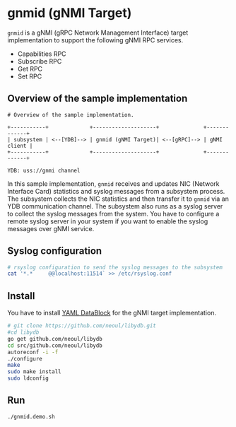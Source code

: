 # gnmid (gNMI Target)

`gnmid` is a gNMI (gRPC Network Management Interface) target implementation to support the following gNMI RPC services.

- Capabilities RPC
- Subscribe RPC
- Get RPC
- Set RPC

## Overview of the sample implementation

```text
# Overview of the sample implementation.

+-----------+             +--------------------+              +-------------+
| subsystem | <--[YDB]--> | gnmid (gNMI Target)| <--[gRPC]--> | gNMI client |
+-----------+             +--------------------+              +-------------+

YDB: uss://gnmi channel

```

In this sample implementation, `gnmid` receives and updates NIC (Network Interface Card) statistics and syslog messages from a subsystem process. The subsystem collects the NIC statistics and then transfer it to `gnmid` via an YDB communication channel. The subsystem also runs as a syslog server to collect the syslog messages from the system. You have to configure a remote syslog server in your system if you want to enable the syslog messages over gNMI service.

## Syslog configuration

```bash
# rsyslog configuration to send the syslog messages to the subsystem
cat '*.*     @@localhost:11514` >> /etc/rsyslog.conf
```

## Install

You have to install [YAML DataBlock](https://github.com/neoul/libydb) for the gNMI target implementation.

```bash
# git clone https://github.com/neoul/libydb.git
#cd libydb
go get github.com/neoul/libydb
cd src/github.com/neoul/libydb
autoreconf -i -f
./configure
make
sudo make install
sudo ldconfig
```

## Run

```bash
./gnmid.demo.sh
```
